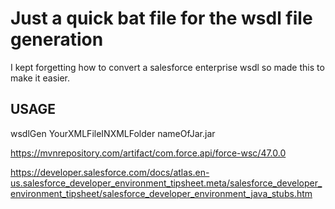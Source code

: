 # Just a quick bat file for the wsdl file generation 

I kept forgetting how to convert a salesforce enterprise wsdl so made this to make it easier.

## USAGE

wsdlGen YourXMLFileINXMLFolder nameOfJar.jar 
 
https://mvnrepository.com/artifact/com.force.api/force-wsc/47.0.0


https://developer.salesforce.com/docs/atlas.en-us.salesforce_developer_environment_tipsheet.meta/salesforce_developer_environment_tipsheet/salesforce_developer_environment_java_stubs.htm
